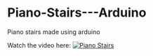 # Piano-Stairs---Arduino
Piano stairs made using arduino

Watch the video here:
[![Piano Stairs](http://img.youtube.com/vi/xnCB_jN7KSs/0.jpg)](http://www.youtube.com/watch?v=xnCB_jN7KSs)
